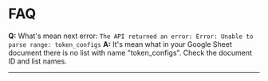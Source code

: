 # FAQ

**Q:** What's mean next error:  `The API returned an error: Error: Unable to parse range: token_configs`
**A:** It's mean what in your Google Sheet document there is no list with name "token_configs". Check the document ID and list names.

---

